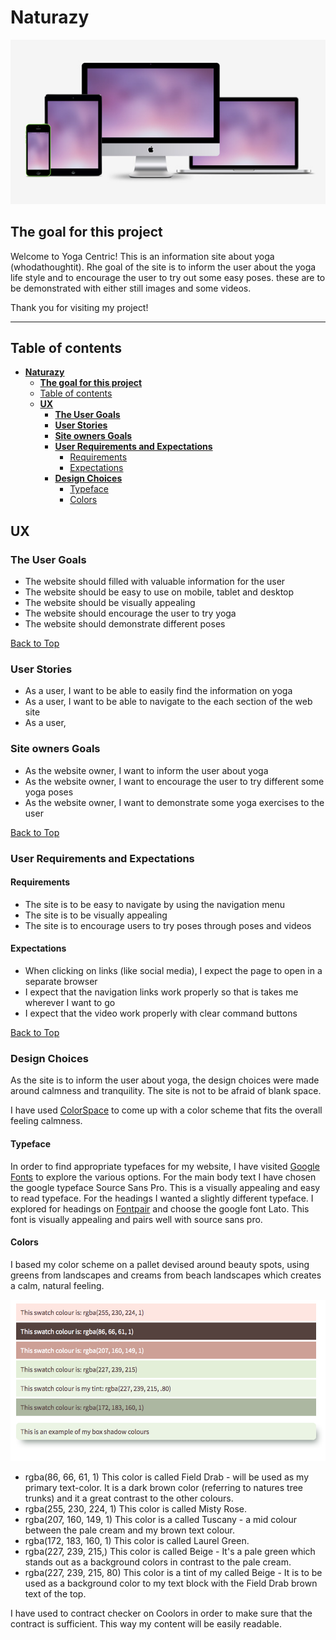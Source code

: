 # **Naturazy**

![Mokeup image](wireframes/mockup-image.jpg)

## **The goal for this project** 

Welcome to Yoga Centric! 
This is an information site about yoga (whodathoughtit).
Rhe goal of the site is to inform the user about the yoga life style and to encourage the user to try out some easy poses. these are to be demonstrated with either still images and some videos.

Thank you for visiting my project!

---
<a></a>
## Table of contents 
- [**Naturazy**](#naturazy)
  - [**The goal for this project**](#the-goal-for-this-project)
  - [Table of contents](#table-of-contents)
  - [**UX**](#ux)
    - [**The User Goals**](#the-user-goals)
    - [**User Stories**](#user-stories)
    - [**Site owners Goals**](#site-owners-goals)
    - [**User Requirements and Expectations**](#user-requirements-and-expectations)
      - [Requirements](#requirements)
      - [Expectations](#expectations)
    - [**Design Choices**](#design-choices)
      - [Typeface](#typeface)
      - [Colors](#colors)


<a name="ux"></a>
## **UX**
<a></a>
### **The User Goals**

* The website should filled with valuable information for the user
* The website should be easy to use on mobile, tablet and desktop
* The website should be visually appealing
* The website should encourage the user to try yoga
* The website should demonstrate different poses

[Back to Top](#table-of-contents)

<a></a>
### **User Stories**

* As a user, I want to be able to easily find the information on yoga
* As a user, I want to be able to navigate to the each section of the web site
* As a user, 


<a></a>
### **Site owners Goals**
* As the website owner, I want to inform the user about yoga 
* As the website owner, I want to encourage the user to try different some yoga poses
* As the website owner, I want to demonstrate some yoga exercises to the user

[Back to Top](#table-of-contents)

<a></a>
### **User Requirements and Expectations**
<a></a>
#### Requirements
* The site is to be easy to navigate by using the navigation menu
* The site is to be visually appealing
* The site is to encourage users to try poses through poses and videos

<a></a>
#### Expectations
* When clicking on links (like social media), I expect the page to open in a separate browser
* I expect that the navigation links work properly so that is takes me wherever I want to go
* I expect that the video work properly with clear command buttons 

[Back to Top](#table-of-contents)

<a></a>
### **Design Choices**
As the site is to inform the user about yoga, the design choices were made around calmness and tranquility. The site is not to be afraid of blank space.

I have used [ColorSpace](https://mycolor.space/ "Coolors.co") to come up with a color scheme that fits the overall feeling calmness.

<a></a>
#### Typeface
In order to find appropriate typefaces for my website, I have visited [Google Fonts](https://fonts.google.com/ "Google Fonts") to explore the various options.
For the main body text I have chosen the google typeface Source Sans Pro. This is a visually appealing and easy to read typeface.
For the headings I wanted a slightly different typeface. I explored for headings on [Fontpair](https://www.fontpair.co/ "Font Pair") and choose the google font Lato.
This font is visually appealing and pairs well with source sans pro.


<a></a>
#### Colors
I based my color scheme on a pallet devised around beauty spots, using greens from landscapes and creams from beach landscapes which creates a calm, natural feeling. 

![Color Scheme](wireframes/color-scheme.png)

* rgba(86, 66, 61, 1) This color is called Field Drab - will be used as my primary text-color. It is a dark brown color (referring to natures tree trunks) and it a great contrast to the other colours. 
* rgba(255, 230, 224, 1) This color is called Misty Rose.
* rgba(207, 160, 149, 1) This color is a called Tuscany - a mid colour between the pale cream and my brown text colour.
* rgba(172, 183, 160, 1) This color is called Laurel Green.
* rgba(227, 239, 215,) This color is called Beige - It's a pale green which stands out as a background colors in contrast to the pale cream.
* rgba(227, 239, 215, 80) This color is a tint of my called Beige -  It is to be used as a background color to my text block with the Field Drab brown text of the top.

I have used to contract checker on Coolors in order to make sure that the contract is sufficient.
This way my content will be easily readable. 
